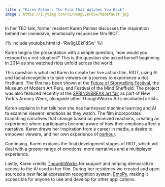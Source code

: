 ```yaml
---
title : "Karen Palmer: The Film That Watches You Back"
image : https://i.ytimg.com/vi/Rw8gLEkFdSw/hqdefault.jpg
---
```

In her TED talk, former resident Karen Palmer discusses the inspiration behind her immersive, emotionally responsive film RIOT.

{% include youtube.html id='Rw8gLEkFdSw' %}

Karen begins the presentation with a simple question, ‘how would you respond in a riot situation?’ This is the question she asked herself beginning in 2014 as she watched riots unfold across the world.

<!--excerpt-ends-->

This question is what led Karen to create her live action film, RIOT, using AI and facial recognition to take viewers on a journey to experience a riot firsthand. The film has been shown at the [Future of Storytelling Festival](https://futureofstorytelling.org/project/riot), the Museum of Modern Art Peru, and Festival of the Mind Sheffield. The project was also featured recently at the [SPRING/BREAK art fair](/spring-break/) as part of New York's Armory Week, alongside other ThoughtWorks Arts-incubated artists.

Karen explains in her talk how she has harnessed machine learning and AI to examine viewers’ emotions as they watch. The film incorporates branching narratives that change based on perceived reactions, creating an experience where participants become aware of how their emotions affect a narrative. Karen draws her inspiration from a career in media, a desire to empower viewers, and her own experience of [parkour](https://en.wikipedia.org/wiki/Parkour).

Continuing, Karen explains the final development stages of RIOT, which will deal with a greater range of emotions, more narratives and a multiplayer experience. 

Lastly, Karen credits [ThoughtWorks](https://www.thoughtworks.com/) for support and helping democratize access to the AI used in her film. During her residency we created and open sourced a new facial expression recognition system, [EmoPy](https://github.com/thoughtworksarts/EmoPy), making it accessible for anyone to use and develop for other applications.